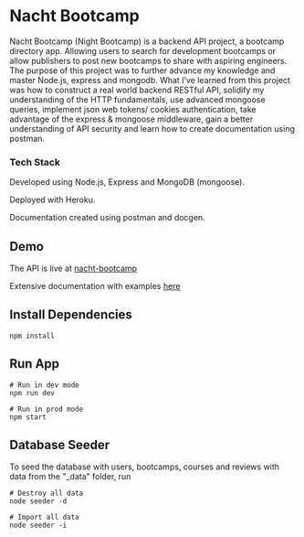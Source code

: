 # Nacht Bootcamp 
Nacht Bootcamp (Night Bootcamp) is a backend API project, a bootcamp directory app. Allowing users to search for development bootcamps or allow publishers to post new bootcamps to share with aspiring engineers. The purpose of this project was to further advance my knowledge and master Node.js, express and mongodb. What I’ve learned from this project was how to construct a real world backend RESTful API, solidify my understanding of the HTTP fundamentals, use advanced mongoose queries, implement json web tokens/ cookies authentication, take advantage of the express & mongoose middleware, gain a better understanding of API security and learn how to create documentation using postman. 

### Tech Stack
Developed using Node.js, Express and MongoDB (mongoose).

Deployed with Heroku.

Documentation created using postman and docgen.

## Demo

The API is live at [nacht-bootcamp](https://nacht-boocamp.herokuapp.com/)

Extensive documentation with examples [here](https://documenter.getpostman.com/view/6010540/Tz5jfgVG)


## Install Dependencies

```
npm install
```

## Run App

```
# Run in dev mode
npm run dev

# Run in prod mode
npm start
```

## Database Seeder

To seed the database with users, bootcamps, courses and reviews with data from the "\_data" folder, run

```
# Destroy all data
node seeder -d

# Import all data
node seeder -i
```

